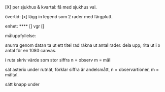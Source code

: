 
[X] per sjukhus & kvartal: få med sjukhus val.

övertid: 
[x] lägg in legend som 2 rader med färgplutt.

enhet: **** []
vgr []

måluppfyllelse:

snurra genom datan
ta ut ett titel rad
räkna ut antal rader.
dela upp, rita ut i x antal för en 1080 canvas.

i ruta skriv värde som stor siffra
n = observ
m = mål

sät asterix under rutnät, förklar siffra är andelsmått, n = observartioner, m = måltal.

sätt knapp under